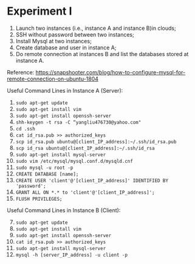 # Experiment I

1. Launch two instances (i.e., instance A and instance B)in clouds;
2. SSH without password between two instances;
3. Install Mysql at two instances;
4. Create database and user in instance A;
5. Do remote connection at instances B and list the databases stored at instance A.

Reference: https://snapshooter.com/blog/how-to-configure-mysql-for-remote-connection-on-ubuntu-1804

Useful Command Lines in Instance A (Server):
1. `sudo apt-get update`
2. `sudo apt-get install vim`
3. `sudo apt-get install openssh-server`
4. `shh-keygen -t rsa -C “yangliu476730@yahoo.com"`
5. `cd .ssh`
6. `cat id_rsa.pub >> authorized_keys`
10. `scp id_rsa.pub ubuntu@[client_IP_address]:~/.ssh/id_rsa.pub`
11. `scp id_rsa ubuntu@[client_IP_address]:~/.ssh/id_rsa`
12. `sudo apt-get install mysql-server`
13. `sudo vim /etc/mysql/mysql.conf.d/mysqld.cnf`
14. `sudo mysql -u root -p`
15. `CREATE DATABASE [name];`
16. `CREATE USER 'client'@'[client_IP_address]' IDENTIFIED BY 'password';`
17. `GRANT ALL ON *.* to 'client'@'[client_IP_address]';`
18. `FLUSH PRIVILEGES;`

Useful Command Lines in Instance B (Client):

7. `sudo apt-get update`
8. `sudo apt-get install vim`
9. `sudo apt-get install openssh-server`
12. `cat id_rsa.pub >> authorized_keys`
19. `sudo apt-get install mysql-server`
20. `mysql -h [server_IP_address] -u client -p`
